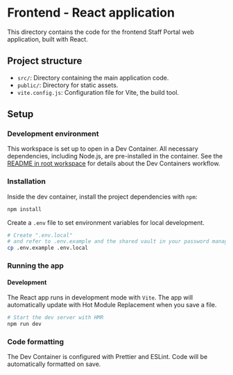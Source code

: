 # Frontend - React application

This directory contains the code for the frontend Staff Portal web application, built with React.

## Project structure

- `src/`: Directory containing the main application code.
- `public/`: Directory for static assets.
- `vite.config.js`: Configuration file for Vite, the build tool.

## Setup

### Development environment

This workspace is set up to open in a Dev Container. All necessary dependencies, including Node.js, are pre-installed in the container. See the [README in root workspace](../README.md) for details about the Dev Containers workflow.

### Installation

Inside the dev container, install the project dependencies with `npm`:

```sh
npm install
```

Create a `.env` file to set environment variables for local development.

```sh
# Create ".env.local"
# and refer to .env.example and the shared vault in your password manager
cp .env.example .env.local
```

### Running the app

#### Development

The React app runs in development mode with `Vite`. The app will automatically update with Hot Module Replacement when you save a file.

```sh
# Start the dev server with HMR
npm run dev
```

### Code formatting

The Dev Container is configured with Prettier and ESLint. Code will be automatically formatted on save.
